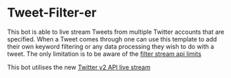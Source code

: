 # Tweet-Filter-er
This bot is able to live stream Tweets from multiple Twitter accounts that are specified. When a Tweet comes through one can use this template to add their own keyword filtering or any data processing they wish to do with a tweet. The only limitation is to be aware of the [filter stream api limits](https://developer.twitter.com/en/docs/twitter-api/rate-limits)

This bot utilises the new [Twitter v2 API live stream](https://developer.twitter.com/en/docs/tutorials/stream-tweets-in-real-time)

